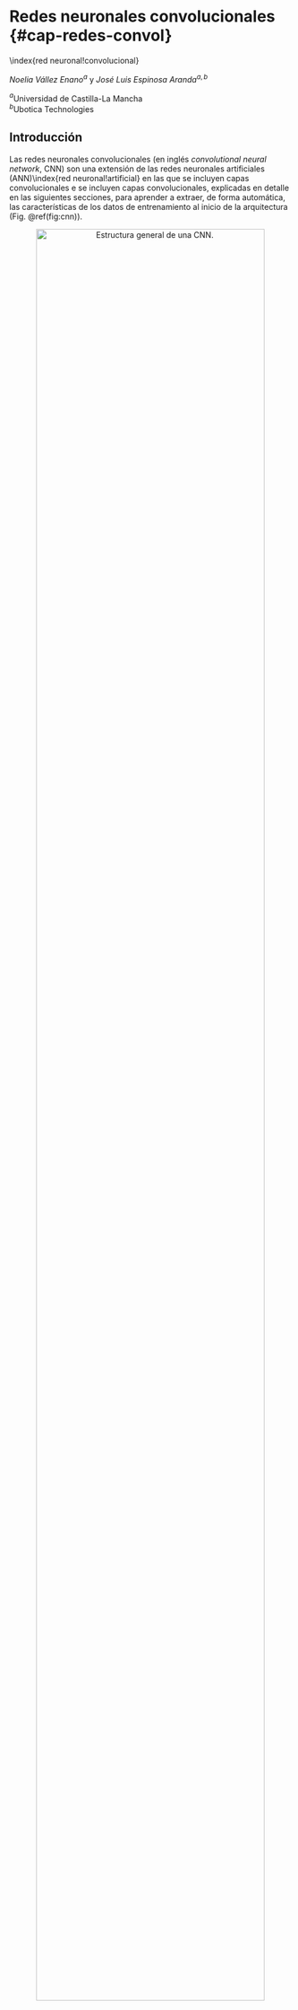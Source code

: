 # Redes neuronales convolucionales {#cap-redes-convol}
\index{red neuronal!convolucional}


*Noelia Vállez Enano*$^{a}$ y *José Luis Espinosa Aranda*$^{a,b}$

$^{a}$Universidad de Castilla-La Mancha  
$^{b}$Ubotica Technologies



## Introducción

Las redes neuronales convolucionales (en inglés *convolutional neural network*, CNN) son una extensión de las redes neuronales artificiales (ANN)\index{red neuronal!artificial} en las que se incluyen capas convolucionales e se incluyen capas convolucionales, explicadas en detalle en las siguientes secciones, para aprender a extraer, de forma automática, las características de los datos de entrenamiento al inicio de la arquitectura (Fig. \@ref(fig:cnn)). 

<div class="figure" style="text-align: center">
<img src="img/cnn.png" alt="Estructura general de una CNN." width="90%" />
<p class="caption">(\#fig:cnn)Estructura general de una CNN.</p>
</div>
Las primeras capas convolucionales de la red aprenden a extraer características generales de los datos de entrada mientras que las últimas capas convolucionales extraen características mucho más específicas. Cuanto más larga (o más **profunda**) es la red,  mayor cantidad de detalles podrá aprender a distinguir. Esto es lo que ha propiciado la aparición del término ``aprendizaje profundo" [@goodfellow2016deep].

Tras las capas convolucionales suelen encontrarse las capas **densas** o **totalmente conectadas** de la misma tipología de las vistas en el Cap. \@ref(capNN). Esta parte de la red será la encargada de realizar la clasificación\index{clasificación} de las observaciones en función de los valores de las características extraídas en la parte convolucional. Por tanto, se dice que este tipo de redes tiene dos partes: una de extracción de características (realizada por la red convolucional) y otra de clasificación o regresión (como las vistas en el Cap. \@ref(capNN)).

## Convolución

Aunque las ANN \index{red neuronal!artificial} pueden utilizarse con los valores de color de una imagen como variables para reconocer qué hay en ella (véase Cap. \@ref(capNN)), no permiten extraer información de carácter espacial (de indudable importancia entre otros ámbitos, en el estudio de fenómenos con datos anclados al espacio y con dependencia espacial). Para lidiar con este problema, las CNN incorporan capas convolucionales para extraer características de las observaciones con las que se alimenta la red, incluyendo información sobre la estructura espacial [@lecun1995convolutional]. 

Las convoluciones realizan una tarea similar al sistema visual humano; de hecho, se inspiran en cómo el ser humano percibe y procesa las características de los objetos. Aunque se diseñaron principalmente para ayudar a resolver tareas de visión por computador, donde la entrada de la red es una imagen, es posible utilizarlas también con entradas vectoriales o series temporales.

Una convolución aplica un filtro sobre la entrada siguiendo un proceso de ventana deslizante. El filtro (o *kernel*) no es otra cosa que una matriz con unos pesos que se centra en cada uno de los valores de la entrada para calcular una media ponderada de los valores de la entrada, siendo las ponderaciones los valores del filtro [@Bueno2015]. El tamaño de los filtros suele ser, por tanto, impar.

La Fig. \@ref(fig:convolution) muestra el resultado de aplicar la operación de convolución con un filtro de tamaño 3 $\times$ 3 sobre una matriz de entrada de tamaño 5 $\times$ 5. El resultado será una matriz, $\bf M$, de tamaño 3 $\times$ 3, cuyos elementos se calculan como sigue: se pone el filtro sobre los valores de entrada de tal manera que quede centrado sobre el valor de interés de la entrada y se calcula la suma ponderada de los valores de las entradas sobre las que se sitúa el filtro, siendo las ponderaciones los valores del filtro.[^Note-Redesconv-1]

[^Note-Redesconv-1]: Nótese que el filtro no puede aplicarse a los bordes de la matriz de entrada. En la Sec. \@ref(relleno) se tratan algunas soluciones a este problema. 

<div class="figure" style="text-align: center">
<img src="img/convolution.png" alt="Ejemplo de convolución. De izquierda a derecha: entrada (negro = 0, blanco = 1), filtro y salida." width="75%" />
<p class="caption">(\#fig:convolution)Ejemplo de convolución. De izquierda a derecha: entrada (negro = 0, blanco = 1), filtro y salida.</p>
</div>

En general, una convolución en dos dimensiones se define como:

\begin{equation} 
{\bf M}[x,y]=\sum_{s=-a}^{a}\sum_{t=-b}^{b} {\bf F}[s,t] {\bf E}[x-s,y-t],
\end{equation}

donde $\bf F$ es el filtro a aplicar, $\bf E$ es la matriz de entrada, $\bf M$ es la matriz de resultado, que recibe también el nombre de ``mapa de características" y $a$ y $b$ son los tamaños de los desplazamientos desde el centro del filtro a cualquier otro valor.

Por tanto, cada valor del ejemplo de la Fig. \@ref(fig:convolution) se obtiene como:

\begin{gather} 
\begin{aligned}
M_{1,1} = 1\cdot0+ 0\cdot 0+1 \cdot 0+0 \cdot 0 + & 1 \cdot 1 + 0 \cdot 1+ 1\cdot 0 +0\cdot 1 +1 \cdot 1=2 \\
M_{1,2} = 1\cdot0+ 0\cdot 0+1 \cdot 0+0 \cdot 1 + & 1 \cdot 1 + 0 \cdot 1+ 1\cdot 1 +0\cdot 1 +1 \cdot 1=3 \\
& \cdots \\
M_{2,2} = 1\cdot1+ 0\cdot 1+1 \cdot 1+0 \cdot 1 + & 1 \cdot 1 + 0 \cdot 1+ 1\cdot 1 +0\cdot 1 +1 \cdot 1=5 \\
& \cdots \\
M_{3,3} = 1\cdot1+ 0\cdot 1+1 \cdot 0+0 \cdot 1 + & 1 \cdot 1 + 0 \cdot 0+ 1\cdot 0 +0\cdot 0 +1 \cdot 0=2
\end{aligned}
\end{gather}


La elección de unos u otros valores del filtro dará lugar a matrices de salida que realcen o suavicen ciertas partes de la entrada. Por ejemplo, si la entrada es una imagen, es posible definir filtros que realcen los bordes, que los suavicen o incluso que detecten dichos bordes y cómo de marcados están. La Fig. \@ref(fig:filtros) muestra el resultado de aplicar distintos filtros a una imagen de entrada.

<div class="figure" style="text-align: center">
<img src="img/filtros.png" alt="Resultado de aplicar diferentes filtros de convolución sobre una imagen dada." width="70%" />
<p class="caption">(\#fig:filtros)Resultado de aplicar diferentes filtros de convolución sobre una imagen dada.</p>
</div>

Los valores (o pesos) de los filtros se ajustaban tradicionalmente de forma
manual según el problema a resolver. En los *frameworks* actuales se ajustan durante el proceso de entrenamiento de la CNN junto con el resto de pesos de la red, lo cual permite encontrar los valores del filtro que maximicen la precisión de la red.

## Neuronas convolucionales

Las capas convolucionales de la CNN no están compuestas por perceptrones sino por neuronas convolucionales que aplican los filtros de convolución sobre la salida de la capa anterior. Por tanto, los pesos de estas neuronas convolucionales se organizan en forma de matriz, siendo cada matriz un filtro. Cada neurona\index{neurona} da lugar a una matriz cuyos valores pasarán por la función de activación para obtener finalmente lo que se conoce como **mapa de activaciones**. Por tanto, la salida de una capa convolucional compuesta por varias de estas neuronas está formada por un conjunto de estos mapas y tiene forma de matriz 3D (Fig. \@ref(fig:mapas)). 

<div class="figure" style="text-align: center">
<img src="img/mapas.png" alt="Conjunto de mapas de activaciones de una determinada capa (cada filtro de la capa da lugar a un mapa diferente)." width="60%" />
<p class="caption">(\#fig:mapas)Conjunto de mapas de activaciones de una determinada capa (cada filtro de la capa da lugar a un mapa diferente).</p>
</div>

Al igual que los perceptrones, las neuronas convolucionales incluyen términos independientes que se suman al resultado de realizar la convolución con el filtro. Por ejemplo, una capa con 64 filtros de tamaño 7 $\times$ 7 tendrá 64 de estos valores, uno para cada filtro. A estos valores se les conoce también con el nombre de *bias*. Por tanto, la salida de una neurona convolucional, $\bf Y$, se obtiene como sigue:

\begin{equation} 
{\bf Y} = g ({ \bf F} \otimes {\bf E} + {\bf B}) , 
\end{equation}

donde $\bf E$ es la matriz de la entrada, $\bf F$ es la matriz que representa el filtro, $g$ es la función de activación y $\bf B$ es una matriz de términos independientes, con todos los valores iguales.  


La mayoría de las CNN utilizan la ReLU como función de activación, o alguna variante de ésta. Esta función de activación funciona muy bien con el método del descenso del gradiente\index{descenso del gradiente} que se utiliza para actualizar los pesos.

En el caso de que la entrada no sea una matriz 2D sino una matriz 3D como, por ejemplo, una imagen con varios canales de color o un conjunto de mapas de activación, los filtros contarán con una tercera dimensión. La Fig. \@ref(fig:relu) muestra el resultado de aplicar un filtro de tamaño $3 \times 3 \times 3$ sobre una imagen con 3 canales de color antes y después de pasar por una función de activación de tipo ReLU. 

<div class="figure" style="text-align: center">
<img src="img/relu.png" alt="Resultado de aplicar un filtro 3D a una imagen antes y después de pasar por el filtro de activación." width="100%" />
<p class="caption">(\#fig:relu)Resultado de aplicar un filtro 3D a una imagen antes y después de pasar por el filtro de activación.</p>
</div>



## Relleno del borde {#relleno}

Si se aplica el filtro convolucional a una entrada, la matriz resultante será algo más pequeña ya que no se puede  centrar el filtro en los bordes de la matriz. Para poder hacerlo, se suele incrementar la entrada con un relleno (en inglés *padding*\index{padding}). El relleno se puede realizar con ceros, con algún valor, con el valor más cercano del borde, etc. La Fig. \@ref(fig:padding) muestra algunos de los rellenos más empleados. 

<div class="figure" style="text-align: center">
<img src="img/padding.png" alt="Distintos tipos de relleno del borde." width="100%" />
<p class="caption">(\#fig:padding)Distintos tipos de relleno del borde.</p>
</div>

### Desplazamiento

El desplazamiento (en inglés *stride*\index{stride}) básico con el que se aplica un filtro convolucional es de 1. Sin embargo, la aplicación de muchos filtros repartidos en capas a lo largo de la red hace que sea especialmente difícil mantener todos los datos generados en un momento determinado del entrenamiento. Para reducir este volumen de datos, se suelen aplicar las convoluciones con un desplazamiento mayor que 1. Esto reduce el tamaño del mapa de activaciones obtenido por una determinada capa (véase Fig. \@ref(fig:stride)). 

<div class="figure" style="text-align: center">
<img src="img/stride.png" alt="Desplazamiento 2x2 del filtro. El punto es el centro de la zona en la que se aplica el filtro en cada momento." width="25%" />
<p class="caption">(\#fig:stride)Desplazamiento 2x2 del filtro. El punto es el centro de la zona en la que se aplica el filtro en cada momento.</p>
</div>



## Capas de agrupación

La ejecución en secuencia de varias capas convolucionales es muy efectiva a la hora de decidir si ciertas características están o no presentes en la entrada. Sin embargo, una de sus ventajas, y a la vez una de sus limitaciones, es que mantiene la localización espacial de las características. Aunque es necesaria cierta información espacial como, por ejemplo, el que hubiera unos bigotes cerca de una boca sería característico de una imagen que contuviese un gato, pequeños movimientos del contenido de la imagen producirían mapas de características diferentes.  

Una forma de mitigar este problema es usar capas de agrupación (en inglés *pooling*\index{pooling}). Estas capas agrupan un número de valores adyacentes de los mapas de características obteniendo un nuevo conjunto de mapas más pequeños. Es posible emplear distintos tipos de operaciones con las que realizar la agrupación. Los más empleados suelen ser el *max pooling* y el *average pooling* [@goodfellow2016deep], que seleccionan el máximo de los valores O su media, respectivamente (Fig. \@ref(fig:pooling)). El tamaño más típico es 2 $\times$ 2.

<div class="figure" style="text-align: center">
<img src="img/pooling.png" alt="Resultado de emplear dos métodos de agrupación diferentes para reducir la dimensión de los datos." width="80%" />
<p class="caption">(\#fig:pooling)Resultado de emplear dos métodos de agrupación diferentes para reducir la dimensión de los datos.</p>
</div>


## Desvanecimiento del gradiente

La primera red convolucional fue propuesta en 1982 [@fukushima1982neocognitron]. Esta arquitectura recibió el nombre de Neocognitron y ya constaba de capas convolucionales y capas de *pooling*\index{pooling}. Siguiendo la misma idea, en 1998 se diseñó otra CNN para resolver el problema de reconocimiento de dígitos manuscritos, MNIST [@lecun1998gradient]. A esta arquitectura de CNN se la conoce con el nombre de LeNet y es una de las arquitecturas más pequeñas que se puede definir para resolver un problema de clasificación\index{clasificación} (Fig. \@ref(fig:lenet)). El extractor de características consta de dos capas convolucionales alternadas con 2 capas de *pooling*\index{pooling} que obtienen un total de 400 variables. La parte final con el clasificador está compuesta por 3 capas densas de 120, 84 y 10 neuronas.

<div class="figure" style="text-align: center">
<img src="img/lenet.png" alt="Arquitectura LeNet." width="80%" />
<p class="caption">(\#fig:lenet)Arquitectura LeNet.</p>
</div>

A pesar de los buenos resultados obtenidos por la arquitectura, el uso de estos métodos para resolver problemas reales estaba aún lejos debido a la carga computacional requerida para su entrenamiento. No fue hasta el año 2012, cuando los ganadores del concurso *ImageNet Challenge* presentaron una nueva arquitectura llamada AlexNet, que las CNN volvieron a estar en el punto de mira de los investigadores [@deng2012imagenet]. A partir de ese momento, y teniendo en cuenta los grandes avances computacionales de las tarjetas gráficas (GPU), que permitían ejecutar operaciones matriciales de forma eficiente, se empezaron a desarrollar cada vez más arquitecturas diferentes. 

Durante los primeros años, las arquitecturas desarrolladas tenían cada vez más capas y más filtros en cada una de ellas para extraer la mayor cantidad de información posible de la entrada. Sin embargo, las arquitecturas más profundas se encontraron con un problema: el desvanecimiento del gradiente. 

Ciertas funciones de activación como, por ejemplo, la sigmoide, comprimen el espacio de entrada entre 0 y 1. Esto hace que grandes cambios en la entrada produzcan cambios muy pequeños en la salida, haciendo que la derivada sea pequeña. Como los gradientes de la red se calculan durante la propagación hacia atrás, capa a capa, siguiendo la regla de la cadena, si los valores son muy cercanos a 0, la multiplicación de muchos de estos valores hará que el gradiente de la red caiga rápidamente. Un gradiente muy pequeño hará que los pesos de las capas iniciales apenas se modifiquen con cada iteración y no lleguen a obtener valores adecuados durante el entrenamiento.

Algunas soluciones a este problema son:

- El uso de activaciones tipo ReLU, cuya derivada no genera valores muy pequeños.

- Capas de normalización. Si se normalizan los datos de entrada ya no habrá grandes cambios entre ellos y los valores estarán lejos de los extremos de la sigmoide.

- Uso de bloques con conexiones residuales que añaden (o concatenan) el valor de la entrada del bloque a su salida. Esta estrategia se utiliza en las arquitecturas tipo ResNet. Para más detalles, véase @alarcon2022deteccion.

## Sobreajuste\index{sobreajuste}  

Cuanto mayor es el número de parámetros de la red, mayor probabilidad hay de que ``memorice" los datos de entrenamiento. Esto se debe a la cantidad de características que la red es capaz de extraer y medir. Si la red es muy profunda, aprenderá cosas muy concretas del conjunto de entrenamiento, lo que dará lugar a modelos que no generalizan bien con nuevos datos [@tetko1995neural].[^Note-Redesconv-2]

[^Note-Redesconv-2]: El problema del sobreajuste también surge en las redes neuronales artificiales, si bien es más evidente en las convolucionales por ser más profundas.

Además de esto, la no linealidad que añaden las funciones de activación puede hacer que se encuentren fronteras de decisión que modelen datos que no son linealmente separables, pero también facilita que se produzca el sobreajuste (Fig. \@ref(fig:overfitting)).


<div class="figure" style="text-align: center">
<img src="img/overfitting.png" alt="Tipos de ajuste del modelo a los datos." width="80%" />
<p class="caption">(\#fig:overfitting)Tipos de ajuste del modelo a los datos.</p>
</div>


Para evitar que se produzca el sobreajuste se suelen emplear técnicas de regularización. Se trata de técnicas que impiden que los modelos sean demasiado complejos mejorando su capacidad de generalización. Algunas de estas técnicas son:

- *Dropout*\index{dropout}. Durante el entrenamiento, algunas activaciones se ponen a 0 de forma aleatoria (entre el 10% y el 50%). Esto hace que una capa de la red no dependa siempre de los mismos nodos anteriores.
- *Early Stopping*\index{early stopping}. Se trata de parar el entrenamiento antes de que se produzca el sobreajuste y seleccionar ese modelo como final. Para ello se utilizan dos conjuntos: uno de entrenamiento y otro de validación. Cuando las curvas de pérdida de ambos conjuntos comienzan a diverger, se para el entrenamiento y se selecciona el modelo resultante del momento anterior al comienzo de la divergencia (Fig. \@ref(fig:early)).

- *Regularización L1*. Penaliza los pesos grandes, por lo que fuerza a los pesos a tener valores cercanos a 0 (sin ser 0). Añade un término de penalización a la función de coste sumando todos los pesos de la matriz y multiplicado por el valor de $\alpha$, otro hiperparámetro:[^Note-Redesconv-3]

[^Note-Redesconv-3]: Aunque hay algunos métodos que ayudan a encontrar la mejor combinación de valores de los hiperparámetros, en la práctica los establece el investigador.

\begin{equation} 
\alpha||\boldsymbol W||_1 = \alpha\sum_i\sum_j|w_{ij}| .
\end{equation}

- *Regularización L2* o *weight decay*\index{weight decay}. Parecida a la regularización L1 pero con una expresión algo diferente:

\begin{equation} 
\frac{\alpha}{2} ||\boldsymbol W||_2^2 = \frac{\alpha}{2}\sum_i\sum_j w^2_{ij} .
\end{equation}


<div class="figure" style="text-align: center">
<img src="img/early.png" alt="Selección del modelo antes del sobreajuste." width="80%" />
<p class="caption">(\#fig:early)Selección del modelo antes del sobreajuste.</p>
</div>

## Generación de datos de entrenamiento artificiales

Como se ha comentado anteriormente, las técnicas de *deep learning*\index{deep learning} suelen requerir de gran cantidad de datos para su correcto funcionamiento. En muchas situaciones, se dispone de un conjunto limitado para poder entrenar los modelos de forma correcta, por lo que para tratar de suplir la falta de datos se recurre a la generación de datos artificiales, mediante técnicas de *data augmentation* (en la literatura en español también se denominan con su nombre en inglés)\index{data augmentation} [@shorten2019survey].

Esta técnica realiza pequeñas variaciones en los datos del conjunto de entrenamiento del que se dispone para obtener datos adicionales, manteniendo el significado semántico de los mismos. También permite mejorar la generalización de los modelos. Por ejemplo, si se tienen imágenes donde una de ellas contiene un elemento de la clase "gato", las modificaciones que se realicen deben permitir poder reconocer esa misma clase a partir de las imágenes modificadas.

Algunos ejemplos de técnicas de *data augmentation*\index{data augmentation} en imagen pueden ser: la realización de rotaciones, modificación del contraste o cambios en la iluminación, reescalados, adición/eliminación de ruido o cambio en las proyecciones de las mismas.

<div class="figure" style="text-align: center">
<img src="img/data_augmentation.png" alt="Ejemplos de técnicas de generación de datos artificiales." width="100%" />
<p class="caption">(\#fig:dataAugmentation)Ejemplos de técnicas de generación de datos artificiales.</p>
</div>


Para utilizar las técnicas de *data augmentation* en **R**, se pueden incluir capas específicas de preprocesado durante la definición del modelo, que serán ejecutadas durante el entrenamiento de forma aleatoria; Es decir, cada vez que el proceso de entrenamiento necesite una imagen, decidirá de forma aleatoria si aplicar cada una de las capas o no. En el siguiente ejemplo se realizan rotaciones aleatorias, volteados horizontales y acercamientos a la imagen:


```r
data_augmentation <-
  keras_model_sequential() |>
  layer_random_rotation(0.1) |>
  layer_random_flip("horizontal") |>
  layer_random_zoom(0.1)
```

A continuación se muestran los diferentes tipos de preprocesado disponibles para imagen y redes neuronales convolucionales:


```r
layer_random_crop()
layer_random_flip()
layer_random_flip()
layer_random_translation()
layer_random_rotation()
layer_random_zoom()
layer_random_height()
layer_random_width()
layer_random_contrast()
```

::: {.infobox data-latex=""}
**NOTA**

Otros tipos de *data augmentation*\index{data augmentation} disponibles en `keras` y **R** para otro tipo de datos pueden consultarse en:

https://tensorflow.rstudio.com/guides/keras/preprocessing_layers
:::



## Ejemplo en **R** para el conjunto de datos `CIFAR10`

En esta sección se entrena una red neuronal convolucional para clasificar las observaciones (imágenes) contenidas en el conjunto de datos [CIFAR10](https://en.wikipedia.org/wiki/CIFAR-10) en las correspondientes clases. Cada una de las imágenes contenidas en el conjunto de datos contiene un único elemento que puede ser clasificado como avión, coche, pájaro, gato, ciervo, perro, rana, caballo, barco o camión.
 La descarga de los datos debe hacerse a través del enlace <https://drive.google.com/file/d/1-pFGg-bkooss1fNp5UNYR0-hLUmDP_XO/view?usp=sharing> y tiene que guardarse en una carpeta `data` dentro del proyecto de trabajo para asegurar la reproducibilidad del ejemplo. 
 
::: {.infobox data-latex=""}
**Nota**

Existe otra versión del conjunto de datos, denominada como CIFAR100, en la cual se definen un total de 100 posibles categorías en las que pueden ser clasificadas las imágenes que contiene:
https://www.rdocumentation.org/packages/keras/versions/2.9.0/topics/dataset_cifar100
:::

Cada una de las imágenes contenidas en el conjunto tiene un tamaño de 32 $\times$ 32 píxeles en color, representándose mediante los 3 canales RGB, lo cual lo hace diferente del ejemplo del Cap. \@ref(capNN), en el cual se trabaja con imágenes en escala de grises y, por tanto, con un único canal.

A continuación se exponen los pasos que llevan desde la carga y visualización de los datos hasta determinar el rendimiento de la red con las imágenes del conjunto de test, pasos similares a los ya descritos en el Cap. \@ref(capNN), pero adaptando la red al tipo de dato utilizado.

### Carga y visualización de los datos {#visualizacion}

El primer paso es cargar la librería `keras`, para crear las redes neuronales necesarias y cargar el conjunto de imágenes CIFAR10, que se encuentra disponible públicamente:


```r
library(keras)
load("data/cifar10.RData")
```

A continuación, se ve (o comprueba) el contenido de las variables generadas, pudiéndose observar que el conjunto de datos `CIFAR10` ya viene separado en dos subconjuntos: el de entrenamiento y el de test. El conjunto de entrenamiento está compuesto por 50000 imágenes y el de test por 10000. En ambos casos, estas imágenes se almacenan en la variable *x*.


```r
names(cifar)
#> [1] "train" "test"
dim(cifar$train$x)
#> [1] 50000    32    32     3
dim(cifar$train$y)
#> [1] 50000     1
dim(cifar$test$x)
#> [1] 10000    32    32     3
dim(cifar$test$y)
#> [1] 10000     1
```

Además, las imágenes de cada subconjunto tienen definida la clase a la que pertenecen; en este caso, cualquiera de las 10 clases indicadas anteriormente. En ambos subconjuntos, esta etiqueta se almacena en la variable *y*. A continuación, se muestra un pequeño ejemplo que permite mostrar alguna de las imágenes contenidas en el conjunto de datos de entrenamiento junto con su etiqueta:


```r
class_names <- c('avion', 'coche', 'pajaro', 'gato', 'ciervo',
               'perro', 'rana', 'caballo', 'barco', 'camion')
index <- 1:30

par(mfcol = c(5,6), mar = rep(1, 4), oma = rep(0.2, 4))
cifar$train$x[index,,,] |> 
  purrr::array_tree(1) |>
  purrr::set_names(class_names[cifar$train$y[index] + 1]) |> 
  purrr::map(as.raster, max = 255) |>
  purrr::iwalk(~{plot(.x); title(.y)})
```

<img src="180039_rn_convolucionales_files/figure-html/unnamed-chunk-6-1.png" width="60%" style="display: block; margin: auto;" />

### Preprocesamiento\index{preprocesamiento}

Una vez cargados los datos y comprobado su contenido, igual que en el Cap. \@ref(capNN), se puede realizar algún tipo de preprocesado. Al estar trabajando con imágenes, es muy típico estandarizar los valores de color de las imágenes para mitigar las diferencias producidas por las diferentes condiciones de iluminación.

En este caso, también igual que en el Cap. \@ref(capNN), se transforman los valores originales de la imagen (en rango de 0 a 255) a valores entre 0 y 1 dividiendo cada valor por el máximo, 255:


```r
cifar$train$x <- cifar$train$x/255
cifar$test$x <- cifar$test$x/255
```

### Generación de la red neuronal

La CNN se crea en dos pasos, para, además, mostrar cómo se pueden utilizar las funciones proporcionadas por la librería `keras` para definir una CNN en varias partes, combinándolas poco a poco. 

En el primero, se define la base convolucional de la red combinando varias capas `Conv2d` con `MaxPooling2D`. Para ello se utiliza la interfaz *sequential* proporcionada por Tensorflow/Keras a través de la función `keras_model_sequential()`. Esta es la parte de la red que se encarga de aprender las características que permitirán representar el contenido de la imagen. Otra de las diferencias principales que se puede observar en esta red es que, al aceptar imágenes de 3 canales, RGB, en vez de imágenes en escala de grises, el tamaño de la entrada de la  primera capa tiene que reflejar esta circunstancia: `input_shape = c(32, 32, 3)`.


```r
model <- keras_model_sequential() |> 
  layer_conv_2d(filters = 32, kernel_size = c(3,3), activation = "relu", 
                input_shape = c(32,32,3)) |> 
  layer_max_pooling_2d(pool_size = c(2,2)) |> 
  layer_conv_2d(filters = 64, kernel_size = c(3,3), activation = "relu") |> 
  layer_max_pooling_2d(pool_size = c(2,2)) |> 
  layer_conv_2d(filters = 64, kernel_size = c(3,3), activation = "relu")
```

Como se puede observar, en esta parte de la red se reduce la dimensión de la información de manera paulatina en cada capa, obteniendo las características representativas del objeto contenido en cada imagen hasta llegar a un tamaño de $4\times 4\times 64$.


```r
summary(model, line_length=74)
#> Model: "sequential_2"
#> __________________________________________________________________________
#>  Layer (type)                    Output Shape                 Param #     
#> ==========================================================================
#>  conv2d_2 (Conv2D)               (None, 30, 30, 32)           896         
#>  max_pooling2d_1 (MaxPooling2D)  (None, 15, 15, 32)           0           
#>  conv2d_1 (Conv2D)               (None, 13, 13, 64)           18496       
#>  max_pooling2d (MaxPooling2D)    (None, 6, 6, 64)             0           
#>  conv2d (Conv2D)                 (None, 4, 4, 64)             36928       
#> ==========================================================================
#> Total params: 56,320
#> Trainable params: 56,320
#> Non-trainable params: 0
#> __________________________________________________________________________
```

Ahora, se añaden capas que transformen los resultados de la parte convolucional de la red implementada en la probabilidad de que la imagen represente cada una de las posibles clases.

Para ello, primero se inserta una capa de tipo `flatten` que se encarga de transformar la salida de la última capa convolucional $4\times4\times64$ a un vector de 1.024 elementos. A continuación, una capa oculta `dense` de 64 neuronas con activación `relu` se encarga de realizar las primeras operaciones con esos datos y de reducir la dimensionalidad. Finalmente, una última capa `dense` con activación `softmax` se encarga de obtener la probabilidad de que la imagen represente cada una de las 10 posibles clases:


```r
model |> 
  layer_flatten() |> 
  layer_dense(units = 64, activation = "relu") |> 
  layer_dense(units = 10, activation = "softmax")
```

A continuación se muestra la estructura final del modelo implementado:


```r
summary(model, line_length=74)
#> Model: "sequential_2"
#> __________________________________________________________________________
#>  Layer (type)                    Output Shape                 Param #     
#> ==========================================================================
#>  conv2d_2 (Conv2D)               (None, 30, 30, 32)           896         
#>  max_pooling2d_1 (MaxPooling2D)  (None, 15, 15, 32)           0           
#>  conv2d_1 (Conv2D)               (None, 13, 13, 64)           18496       
#>  max_pooling2d (MaxPooling2D)    (None, 6, 6, 64)             0           
#>  conv2d (Conv2D)                 (None, 4, 4, 64)             36928       
#>  flatten_1 (Flatten)             (None, 1024)                 0           
#>  dense_7 (Dense)                 (None, 64)                   65600       
#>  dense_6 (Dense)                 (None, 10)                   650         
#> ==========================================================================
#> Total params: 122,570
#> Trainable params: 122,570
#> Non-trainable params: 0
#> __________________________________________________________________________
```

::: {.infobox data-latex=""}
**Nota**

Un detalle a tener en cuenta con respecto al ejemplo del Cap. \@ref(capNN) es la variable `Total params`. Este valor indica el número de parámetros que contiene la red neuronal y, en cierta manera, el tamaño de la misma. Se puede observar que en este caso la CNN tiene 122.570 parámetros, mientras que la red del ejemplo del Cap. \@ref(capNN) tiene 11.935. 
:::

Finalmente, es necesario compilar el modelo, indicando algunos de los parámetros de configuración necesarios para el proceso de entrenamiento, como el optimizador a utilizar, la función de coste y las métricas a calcular para poder evaluar la red entrenada:


```r
model |> compile(
  optimizer = "sgd", # stochastic gradient descent
  loss = "sparse_categorical_crossentropy", # función utilizada para problemas de clasificación con varias clases
  metrics = "accuracy" # Precisión
)
```

### Entrenamiento

Una vez generada la estructura de la red neuronal convolucional, ya se puede entrenar, mediante la función `fit()`, para resolver el problema de clasificación. \index{clasificación} Para ello, se le debe indicar el conjunto de imágenes de entrenamiento, *x*, que debe utilizar y sus etiquetas correspondientes, *y*. Además de otros parámetros, se podrá configurar el número de épocas (`epochs`, pasadas sobre el conjunto completo de entrenamiento), el tamaño del *batch* que se utilizará en cada iteración (con `batch_size`, número de imágenes por iteración), qué porcentaje de elementos del conjunto de datos se utilizarán para validar el modelo (con `validation_split`, imágenes utilizadas durante el entrenamiento pero solo para obtener una estimación real del error cometido) o la tasa de aprendizaje (`learning_rate`), entre otros.


```r
training_evolution <- model |> 
  fit(
    x = cifar$train$x, y = cifar$train$y,
    epochs = 10, batch_size = 32,
    validation_split = 0.2,
    learning_rate = 0.1,
    verbose = 2
  )
```

::: {.infobox data-latex=""}
**Nota**

Como se puede observar, el `batch_size` configurado es menor que el del Cap. \@ref(capNN) (32 $vs.$ 128). Esto es debido a que el número máximo de imágenes que el equipo utilizado para entrenar puede procesar en una iteración viene determinado por el tamaño de la red neuronal, es decir, por la variable *Total params* indicada en la Nota anterior. Cuanto mayor sea el tamaño de la red, menor será el número máximo de imágenes que podrá tener el *batch*.
:::


```r
#> Epoch 1/10
#> 1250/1250 - 12s - loss: 2.1097 - accuracy: 0.2316 - val_loss: 1.9339 - val_accuracy: 0.2958 - 12s/epoch - 9ms/step
#> Epoch 2/10
#> 1250/1250 - 8s - loss: 1.7478 - accuracy: 0.3667 - val_loss: 1.6987 - val_accuracy: 0.3965 - 8s/epoch - 6ms/step
#> Epoch 3/10
#> 1250/1250 - 8s - loss: 1.5464 - accuracy: 0.4399 - val_loss: 1.4731 - val_accuracy: 0.4707 - 8s/epoch - 7ms/step
#> Epoch 4/10
#> 1250/1250 - 9s - loss: 1.4304 - accuracy: 0.4866 - val_loss: 1.3653 - val_accuracy: 0.5149 - 9s/epoch - 7ms/step
#> Epoch 5/10
#> 1250/1250 - 8s - loss: 1.3477 - accuracy: 0.5199 - val_loss: 1.3407 - val_accuracy: 0.5257 - 8s/epoch - 6ms/step
#> Epoch 6/10
#> 1250/1250 - 7s - loss: 1.2784 - accuracy: 0.5437 - val_loss: 1.2563 - val_accuracy: 0.5564 - 7s/epoch - 6ms/step
#> Epoch 7/10
#> 1250/1250 - 7s - loss: 1.2118 - accuracy: 0.5705 - val_loss: 1.2331 - val_accuracy: 0.5720 - 7s/epoch - 6ms/step
#> Epoch 8/10
#> 1250/1250 - 8s - loss: 1.1539 - accuracy: 0.5954 - val_loss: 1.1807 - val_accuracy: 0.5882 - 8s/epoch - 6ms/step
#> Epoch 9/10
#> 1250/1250 - 7s - loss: 1.1015 - accuracy: 0.6135 - val_loss: 1.1516 - val_accuracy: 0.5935 - 7s/epoch - 6ms/step
#> Epoch 10/10
#> 1250/1250 - 7s - loss: 1.0526 - accuracy: 0.6286 - val_loss: 1.1014 - val_accuracy: 0.6128 - 7s/epoch - 6ms/step
```

Tras el entrenamiento, se puede observar la evolución del mismo mediante las gráficas de coste/perdida y precisión (Fig. \@ref(fig:plot-curve3))


```r
plot(training_evolution)
```

<div class="figure" style="text-align: center">
<img src="img/curve3.png" alt="Evolución durante el entrenamiento de la precisión y la pérdida: conjuntos de entrenamiento y validación." width="60%" />
<p class="caption">(\#fig:plot-curve3)Evolución durante el entrenamiento de la precisión y la pérdida: conjuntos de entrenamiento y validación.</p>
</div>

Como se puede observar, la red entrenada es capaz de alcanzar un 60% de precisión tanto en el conjunto de entrenamiento como en el de validación.


### Test

Una vez entrenado el modelo ya se puede aplicarse al conjunto de test. La clasificación de cualquiera de las imágenes en una de las posibles clases se lleva a cabo mediante la función `predict()`. En realidad, la salida de la función es la probabilidad de que dicha imagen pertenezca a cada una de las posibles clases, clasificándose en aquella para la cual la probabilidad sea mayor:


```r
predictions <- predict(model, cifar$test$x)
head(round(predictions, digits=2), 5)
#>      [,1] [,2] [,3] [,4] [,5] [,6] [,7] [,8] [,9] [,10]
#> [1,] 0.03 0.00 0.18 0.47 0.01 0.14 0.16    0 0.00 0.00
#> [2,] 0.04 0.07 0.00 0.00 0.00 0.00 0.00    0 0.89 0.00
#> [3,] 0.08 0.28 0.00 0.00 0.00 0.00 0.00    0 0.55 0.07
#> [4,] 0.82 0.01 0.04 0.00 0.00 0.00 0.00    0 0.11 0.00
#> [5,] 0.00 0.00 0.05 0.11 0.11 0.03 0.69    0 0.00 0.00
```


Con la función `evaluate()` se calcula tanto el coste o pérdida como la precisión de la red neuronal sobre el conjunto de test. Como se puede observar, se obtienen valores muy similares a los que se obtuvieron para el conjunto de entrenamiento:


```r
evaluate(model, cifar$test$x, cifar$test$y, verbose = 0)
#>      loss accuracy
#>  1.094381 0.611100
```


Con la función *predict* también se puede generar la matriz de confusión de la red:


```r
prediction_matrix <- model |> predict(cifar$test$x) |> k_argmax()
confusion_matrix <- table(as.array(prediction_matrix), cifar$test$y)
confusion_matrix
```

```
#>    
#>       0   1   2   3   4   5   6   7   8   9
#>   0 650  25  57  12  39  12   3  21  82  35
#>   1  43 790  15  18  13  11  16  12  43 179
#>   2 119  20 676 180 325 170 112  94  33  26
#>   3  23  15  57 427  76 184  54  48  18  18
#>   4   1   0  13  20 236  12   5  21   3   2
#>   5   6   7  52 145  41 488  24  82   5  10
#>   6  14   5  71 110 119  42 755  13   4  14
#>   7   7   6  30  46 126  60  16 676   9  18
#>   8 114  58  15  19  20  13   6   5 777  62
#>   9  23  74  14  23   5   8   9  28  26 636
```

### Otros ejemplos de interés

Otros ejemplos para trabajar en **R** pueden encontrarse en los siguiente enlaces: (i) *Transfer learning and fine tuning*, explicación de estas técnicas para clasificar imágenes que contienen perros y gatos
https://tensorflow.rstudio.com/guides/keras/transfer_learning (ii) https://tensorflow.rstudio.com/guides/ y (iii) https://tensorflow.rstudio.com/examples/


::: {.infobox_resume data-latex=""}
### Resumen {-}

* Este capítulo presenta las principales características de las redes neuronales convolucionales\index{red neuronal!convolucional} y sus diferencias con el perceptrón multicapa\index{perceptrón!multicapa}. 

* Además, se exponen los principales problemas a la hora de diseñar este tipo de redes profundas y se plantean sus posibles soluciones.

* Finalmente, se exponen los pasos necesarios para entrenar y poner en práctica una red neuronal convolucional en **R**, con  la librería `Tensorflow/Keras`, que clasifique \index{clasificación} las imágenes del conjunto de datos `CIFAR10` en 10 posibles clases.
:::
